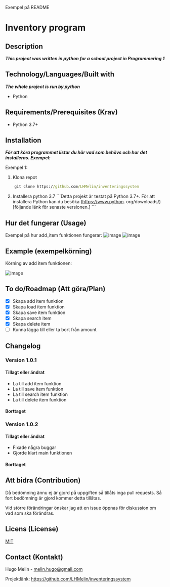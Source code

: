 Exempel på README
# Inventory program

## Description

***This project was written in python for a school project in Programmering 1***

## Technology/Languages/Built with 

***The whole project is run by python***

- Python

## Requirements/Prerequisites (Krav)

- Python 3.7+

## Installation

***För att köra programmet listar du här vad som behövs och hur det installeras. Exempel:***

Exempel 1: 

1. Klona repot
```cmd
    git clone https://github.com/LHMelin/inventeringssystem
```
2. Installera python 3.7
´´´Detta projekt är testat på Python 3.7+. För att installera Python kan du besöka (https://www.python.  org/downloads/)[följande länk för senaste versionen.]
´´´

## Hur det fungerar (Usage)

Exempel på hur add_item funktionen fungerar:
![image](https://user-images.githubusercontent.com/95740948/170238859-c0ebf26f-6ab9-464b-9b7d-9791e50483bc.png)
![image](https://user-images.githubusercontent.com/95740948/170238939-7f928266-da04-47a1-9d6e-a85ffc638f28.png)



## Example (exempelkörning)

Körning av add item funktionen:

![image](https://user-images.githubusercontent.com/95740948/170239238-22b0350b-d0dd-4a2d-bcd9-fa3fbbc21c51.png)


## To do/Roadmap (Att göra/Plan)


- [x] Skapa add item funktion
- [x] Skapa load item funktion
- [x] Skapa save item funktion
- [x] Skapa search item
- [x] Skapa delete item
- [ ] Kunna lägga till eller ta bort från amount

## Changelog

### Version 1.0.1

#### Tillagt eller ändrat

- La till add item funktion
- La till save item funktion
- La till search item funktion
- La till delete item funktion

#### Borttaget

### Version 1.0.2

#### Tillagt eller ändrat

- Fixade några buggar
- Gjorde klart main funktionen

#### Borttaget

## Att bidra (Contribution)

Då bedömning ännu ej är gjord på uppgiften så tillåts inga pull requests. Så fort bedömning är gjord kommer detta tillåtas.  

Vid större förändringar önskar jag att en issue öppnas för diskussion om vad som ska förändras.

## Licens (License)

[MIT](https://choosealicense.com/licenses/mit/)

## Contact (Kontakt)

Hugo Melin - melin.hugo@gmail.com

Projektlänk: https://github.com/LHMelin/inventeringssystem
